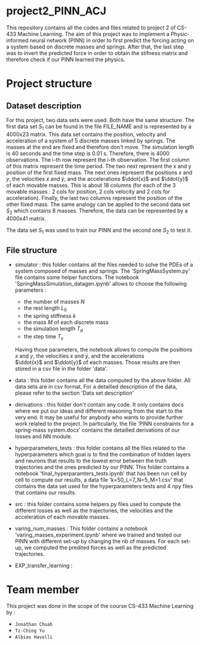 # project2_PINN_ACJ

This repository contains all the codes and files related to project 2 of CS-433 Machine Learning. The aim of this project was to implement a Physic-informed neural network (PINN) in order to first predict the forcing acting on a system based on discrete masses and springs. After that, the last step was to invert the predicted force in order to obtain the stifness matrix and therefore check if our PINN learned the physics. 

# Project structure 

## Dataset description
For this project, two data sets were used. Both have the same structure. The first data set $S_{1}$ can be found in the file FILE_NAME and is represented by a 4000x23 matrix. This data set contains the position, velocity and acceleration of a system of 5 discrete masses linked by springs. The masses at the end are fixed and therefore don't move. The simulation length is 40 seconds and the time step is 0.01 s. Therefore, there is 4000 observations. The i-th row represent the i-th observation. The first column of this matrix represent the time period. The two next represent the x and y position of the first fixed mass. The next ones represent  the positions $x$ and $y$, the velocities $\dot{x}$ and $\dot{y}$, and the accelerations $\ddot{x}$ and $\ddot{y}$ of each movable masses. This is about 18 columns (for each of the 3 movable masses : 2 cols for position, 2 cols velocity and 2 cols for acceleration). Finally, the last two columns represent the position of the other fixed mass. The same analogy can be applied to the second data set $S_{2}$ which contains 8 masses. Therefore, the data can be represented by a 4000x41 matrix. 

The data set $S_{1}$ was used to train our PINN and the second one $S_{2}$ to test it. 


## File structure 
- simulator : this folder contains all the files needed to solve the PDEs of a system composed of masses and springs. The 'SpringMassSystem.py' file contains some helper functions. The notebook 'SpringMassSimulation_datagen.ipynb' allows to choose the following parameters : 
     - the number of masses $N$ 
     - the rest length $L_{0}$ 
     - the spring stiffness $k$ 
     - the mass $M$ of each discrete mass 
     - the simulation length $T_{d}$
     - the step time $T_{s}$
    
     Having those parameters, the notebook allows to compute the positions $x$ and $y$, the velocities $\dot{x}$ and $\dot{y}$, and the accelerations  
     $\ddot{x}$ and $\ddot{y}$ of each masses. Those results are then stored in a csv file in the folder 'data'. 

- data : this folder contains all the data computed by the above folder. All data sets are in csv format. For a detailled description of the data, please refer to the section 'Data set description'

- derivations : this folder don't contain any code. It only contains docs where we put our ideas and different reasoning from the start to the very end. It may be useful for anybody who wants to provide further work related to the project. In particularly, the file 'PINN constraints for a spring-mass system.docx' contains the detailled derivations of our losses and NN module.

- hyperparameters_tests : this folder contains all the files related to the hyperparameters which goal is to find the combination of hidden layers and neurons that results to the lowest error between the truth trajectories and the ones predicted by our PINN. This folder contains a notebook 'final_hyperparamters_tests.ipynb' that has been run cell by cell to compute our results, a data file 'k=50_L=7_N=5_M=1.csv' that contains the data set used for the hyperparameters tests and 4 npy files that contains our results. 

- src : this folder contains some helpers py files used to compute the different losses as well as the trajectories, the velocities and the acceleration of each movable masses. 

- varing_num_masses : This folder contains a notebook 'varing_masses_experiment.ipynb' where we trained and tested our PINN with different set-up by changing the nb of masses. For each set-up, we computed the predited forces as well as the predicted trajectories. 

- EXP_transfer_learning : 


# Team member 
This project was done in the scope of the course CS-433 Machine Learning by : 
*   `Jonathan Chuah`
*   `Tz-Ching Yu`
*   `Albias Havolli `

